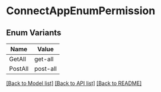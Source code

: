 # ConnectAppEnumPermission

## Enum Variants

| Name | Value |
|---- | -----|
| GetAll | get-all |
| PostAll | post-all |


[[Back to Model list]](../README.md#documentation-for-models) [[Back to API list]](../README.md#documentation-for-api-endpoints) [[Back to README]](../README.md)


